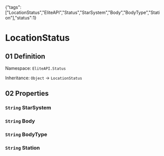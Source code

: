 {"tags":["LocationStatus","EliteAPI","Status","StarSystem","Body","BodyType","Station"],"status":1}

# LocationStatus

## 01 Definition

Namespace: `EliteAPI.Status`

Inheritance: `Object` → `LocationStatus`

## 02 Properties

### `String` StarSystem

### `String` Body

### `String` BodyType

### `String` Station

